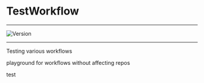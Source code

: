 # TestWorkflow

---


![Version](https://img.shields.io/badge/Version-2.0.43-brightgreen)


---

Testing various workflows

playground for workflows without affecting repos



test
